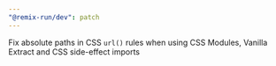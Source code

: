```yaml
---
"@remix-run/dev": patch
---
```


Fix absolute paths in CSS `url()` rules when using CSS Modules, Vanilla Extract and CSS side-effect imports
